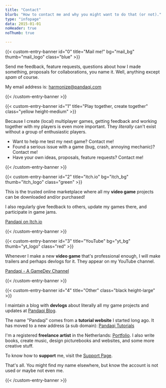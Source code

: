 ```yaml
---
title: "Contact"
blurb: "How to contact me and why you might want to do that (or not)."
type: "infopage"
data: 2015-01-01
noHeader: true
noThumb: true

---
```


{{< custom-entry-banner id="0" title="Mail me!" bg="mail_bg" thumb="mail_logo" class="blue" >}}

Send me feedback, feature requests, questions about how I made something, proposals for collaborations, you name it. Well, anything except _spam_ of course.

My email address is: [harmonize@pandaqi.com](mailto:harmonize@pandaqi.com)

{{< /custom-entry-banner >}}

{{< custom-entry-banner id="1" title="Play together, create together" class="yellow height-medium" >}}

Because I create (local) multiplayer games, getting feedback and working together with my players is even more important. They _literally_ can't exist without a group of enthusiastic players.
- Want to help me test my next game? Contact me!
- Found a serious issue with a game (bug, crash, annoying mechanic)? Contact me!
- Have your own ideas, proposals, feature requests? Contact me!

{{< /custom-entry-banner >}}

{{< custom-entry-banner id="2" title="itch.io" bg="itch_bg" thumb="itch_logo" class="green" >}}

This is the trusted online marketplace where all my **video game** projects can be downloaded and/or purchased!

I also regularly give feedback to others, update my games there, and participate in game jams.

<a href="https://pandaqi.itch.io" class="btn">Pandaqi on Itch.io</a>

{{< /custom-entry-banner >}}

{{< custom-entry-banner id="3" title="YouTube" bg="yt_bg" thumb="yt_logo" class="red" >}}

Whenever I make a new **video game** that's professional enough, I will make trailers and perhaps devlogs for it. They appear on my YouTube channel. 

<a href="https://www.youtube.com/channel/UCUegxnNkcycM67gvyeD4CEQ" class="btn">Pandaqi - A GameDev Channel</a>

{{< /custom-entry-banner >}}

{{< custom-entry-banner id="4" title="Other" class="black height-large" >}}

I maintain a blog with **devlogs** about literally all my game projects and updates at [Pandaqi Blog](https://pandaqi.com/blog).

The name "Pandaqi" comes from a **tutorial website** I started long ago. It has moved to a new address (a sub domain): [Pandaqi Tutorials](https://pandaqi.com/tutorials)

I'm a registered **freelance artist** in the Netherlands: [Portfolio](https://rodepanda.com). I also write books, create music, design picturebooks and websites, and some more creative stuff.

To know how to **support** me, visit the [Support Page](/info/support/).

That's all. You might find my name elsewhere, but know the account is not used or maybe not even me.

{{< /custom-entry-banner >}}


